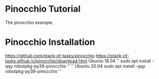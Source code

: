 # Pinocchio Tutorial
The pinocchio example. 

# Pinocchio Installation
https://github.com/stack-of-tasks/pinocchio
https://stack-of-tasks.github.io/pinocchio/download.html
Ubuntu 18.04 
''
sudo apt install -qqy robotpkg-py36-pinocchio
''
''
Ubuntu 20.04 
sudo apt install -qqy robotpkg-py38-pinocchio
''
